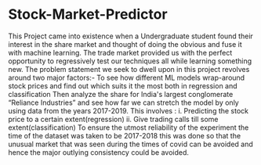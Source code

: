 # Stock-Market-Predictor

This Project came into existence when a Undergraduate student found their interest in the share market and thought of doing the obvious and fuse it with machine learning.
The trade market provided us with the perfect opportunity to regressively test our techniques all while learning something new.
The problem statement we seek to dwell upon in this project revolves around two major factors:-
To see how different ML models wrap-around stock prices and find out which suits it the most both in regression and classification
Then analyze the share for India's largest conglomerate “Reliance Industries” and see how far we can stretch the model by only using data from the years 2017-2019.
This involves :
i. Predicting the stock price to a certain extent(regression)
ii. Give trading calls till some extent(classification)
To ensure the utmost reliability of the experiment the time of the dataset was taken to be 2017-2018 this was done so that the unusual market that was 
seen during the times of covid can be avoided and hence the major outlying consistency could be avoided.

